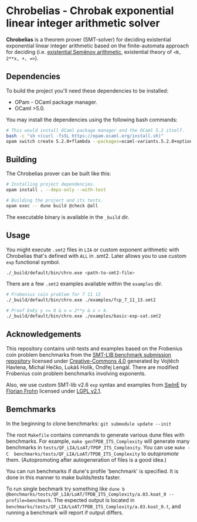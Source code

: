 # Chrobelias - Chrobak exponential linear integer arithmetic solver

__Chrobelias__ is a theorem prover (SMT-solver) for deciding existential exponential linear integer arithmetic based on the finite-automata approach for deciding (i.e. [existential Semёnov arithmetic](https://arxiv.org/abs/2306.14593), existential theory of `<N, 2**x, +, =>`).

## Dependencies
To build the project you'll need these dependencies to be installed:
- OPam - OCaml package manager.
- OCaml >5.0.

You may install the dependencies using the following bash commands:
```bash
# This would install OCaml package manager and the OCaml 5.2 itself.
bash -c "sh <(curl -fsSL https://opam.ocaml.org/install.sh)"
opam switch create 5.2.0+flambda --packages=ocaml-variants.5.2.0+options,ocaml-option-flambda --yes
```

## Building

The Chrobelias prover can be built like this:

```bash
# Installing project dependencies.
opam install . --deps-only --with-test

# Building the project and its tests.
opam exec -- dune build @check @all
```

The executable binary is available in the `_build` dir.

## Usage

You might execute `.smt2` files in `LIA` or custom exponent arithmetic with Chrobelias that's defined with `ALL` in .smt2. Later allows you to use custom `exp` functional symbol.

```bash
./_build/default/bin/chro.exe <path-to-smt2-file>
```

There are a few `.smt2` examples available within the `examples` dir.

```bash
# Frobenius coin problem for 7 11 13
./_build/default/bin/chro.exe ./examples/fcp_7_11_13.smt2

# Proof ExEy y >= 0 & x = 2**y & x > 4.
./_build/default/bin/chro.exe ./examples/basic-exp-sat.smt2
```

## Acknowledgements

This repository contains unit-tests and examples based on the Frobenius coin problem benchmarks from the [SMT-LIB benchmark submission repository](https://github.com/SMT-LIB/benchmark-submission) licensed under [Creative-Commons 4.0](https://creativecommons.org/licenses/by/4.0/) generated by Vojtěch Havlena, Michal Hečko, Lukáš Holík, Ondřej Lengál. There are modified Frobenius coin problem benchmarks involving exponents.

Also, we use custom SMT-lib v2.6 `exp` syntax and examples from [SwInE](https://github.com/ffrohn/swine) by [Florian Frohn](https://ffrohn.github.io/) licensed under [LGPL v2.1](https://github.com/ffrohn/swine/blob/master/LICENSE).


## Bemchmarks

In the beginning to clone benchmarks: `git submodule update --init`

The root `Makefile` contains commands to generate various dune files with benchmarks.
For example, `make genTPDB_ITS_Complexity` will generate many benchmarks in `tests/QF_LIA/LoAT/TPDP_ITS_Complexity`.
You can use `make -C  benchmarks/tests/QF_LIA/LoAT/TPDB_ITS_Complexity` to *autopromote* them.
(Autopromoting  after autogeneration of files is a good idea.)

You can run benchmarks if dune's profile 'benchmark' is specified.
It is done in this manner to make builds/tests faster.

To run single bechmark try something like `dune b @benchmarks/tests/QF_LIA/LoAT/TPDB_ITS_Complexity/a.03.koat_0 --profile=benchmark`.
The expected output is located in `benchmarks/tests/QF_LIA/LoAT/TPDB_ITS_Complexity/a.03.koat_0.t`, and running a benchmark will report if output differs.